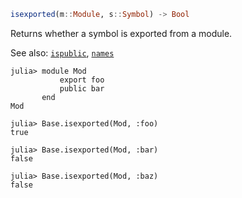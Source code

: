 ```julia
isexported(m::Module, s::Symbol) -> Bool
```

Returns whether a symbol is exported from a module.

See also: [`ispublic`](@ref), [`names`](@ref)

```jldoctest
julia> module Mod
           export foo
           public bar
       end
Mod

julia> Base.isexported(Mod, :foo)
true

julia> Base.isexported(Mod, :bar)
false

julia> Base.isexported(Mod, :baz)
false
```
